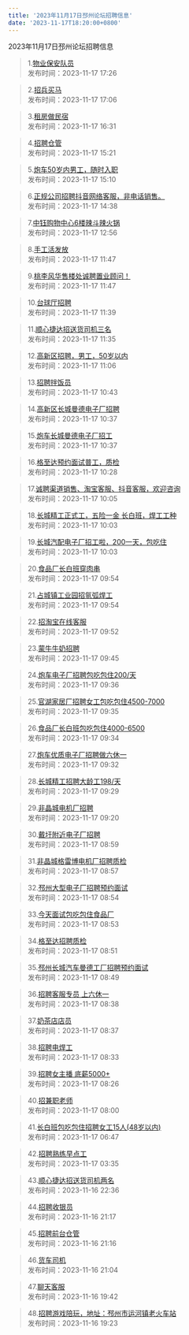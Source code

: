 ```yaml
---
title: '2023年11月17日邳州论坛招聘信息'
date: '2023-11-17T18:20:00+0800'
---
```

2023年11月17日邳州论坛招聘信息
<!--more-->
>1.[物业保安队员](https://www.pzzc.net/forum.php?mod=viewthread&tid=10370342)<br>
>发布时间：2023-11-17 17:26

>2.[招兵买马](https://www.pzzc.net/forum.php?mod=viewthread&tid=10370338)<br>
>发布时间：2023-11-17 17:06

>3.[租房做民宿](https://www.pzzc.net/forum.php?mod=viewthread&tid=10370333)<br>
>发布时间：2023-11-17 16:31

>4.[招聘仓管](https://www.pzzc.net/forum.php?mod=viewthread&tid=10370319)<br>
>发布时间：2023-11-17 15:21

>5.[炮车50岁内男工，随时入职](https://www.pzzc.net/forum.php?mod=viewthread&tid=10370317)<br>
>发布时间：2023-11-17 15:10

>6.[正规公司招聘抖音网络客服，非电话销售。](https://www.pzzc.net/forum.php?mod=viewthread&tid=10370308)<br>
>发布时间：2023-11-17 14:38

>7.[中钰购物中心6楼辣斗辣火锅](https://www.pzzc.net/forum.php?mod=viewthread&tid=10370292)<br>
>发布时间：2023-11-17 12:56

>8.[手工活发放](https://www.pzzc.net/forum.php?mod=viewthread&tid=10370268)<br>
>发布时间：2023-11-17 11:47

>9.[桃李风华售楼处诚聘置业顾问！](https://www.pzzc.net/forum.php?mod=viewthread&tid=10370267)<br>
>发布时间：2023-11-17 11:47

>10.[台球厅招聘](https://www.pzzc.net/forum.php?mod=viewthread&tid=10370265)<br>
>发布时间：2023-11-17 11:39

>11.[顺心捷达招送货司机三名](https://www.pzzc.net/forum.php?mod=viewthread&tid=10370263)<br>
>发布时间：2023-11-17 11:35

>12.[高新区招聘，男工，50岁以内](https://www.pzzc.net/forum.php?mod=viewthread&tid=10370255)<br>
>发布时间：2023-11-17 11:06

>13.[招聘拌饭员](https://www.pzzc.net/forum.php?mod=viewthread&tid=10370250)<br>
>发布时间：2023-11-17 10:43

>14.[高新区长城曼德电子厂招聘](https://www.pzzc.net/forum.php?mod=viewthread&tid=10370246)<br>
>发布时间：2023-11-17 10:37

>15.[炮车长城曼德电子厂招工](https://www.pzzc.net/forum.php?mod=viewthread&tid=10370245)<br>
>发布时间：2023-11-17 10:37

>16.[格至达预约面试普工，质检](https://www.pzzc.net/forum.php?mod=viewthread&tid=10370240)<br>
>发布时间：2023-11-17 10:28

>17.[诚聘渠道销售、淘宝客服、抖音客服，欢迎咨询](https://www.pzzc.net/forum.php?mod=viewthread&tid=10370233)<br>
>发布时间：2023-11-17 10:05

>18.[长城精工正式工，五险一金 长白班，焊工工种](https://www.pzzc.net/forum.php?mod=viewthread&tid=10370231)<br>
>发布时间：2023-11-17 10:03

>19.[长城汽配电子厂招工啦，200一天，包吃住](https://www.pzzc.net/forum.php?mod=viewthread&tid=10370230)<br>
>发布时间：2023-11-17 10:03

>20.[食品厂长白班穿肉串](https://www.pzzc.net/forum.php?mod=viewthread&tid=10370219)<br>
>发布时间：2023-11-17 09:54

>21.[占城镇工业园招氩弧焊工](https://www.pzzc.net/forum.php?mod=viewthread&tid=10370217)<br>
>发布时间：2023-11-17 09:54

>22.[招淘宝在线客服](https://www.pzzc.net/forum.php?mod=viewthread&tid=10370216)<br>
>发布时间：2023-11-17 09:52

>23.[蒙牛牛奶招聘](https://www.pzzc.net/forum.php?mod=viewthread&tid=10370212)<br>
>发布时间：2023-11-17 09:45

>24.[炮车电子厂招聘包吃包住200/天](https://www.pzzc.net/forum.php?mod=viewthread&tid=10370207)<br>
>发布时间：2023-11-17 09:36

>25.[官湖家居厂招聘女工包吃包住4500-7000](https://www.pzzc.net/forum.php?mod=viewthread&tid=10370206)<br>
>发布时间：2023-11-17 09:35

>26.[食品厂长白班包吃包住4000-6500](https://www.pzzc.net/forum.php?mod=viewthread&tid=10370205)<br>
>发布时间：2023-11-17 09:34

>27.[炮车优质电子厂招聘做六休一](https://www.pzzc.net/forum.php?mod=viewthread&tid=10370204)<br>
>发布时间：2023-11-17 09:32

>28.[长城精工招聘大龄工198/天](https://www.pzzc.net/forum.php?mod=viewthread&tid=10370202)<br>
>发布时间：2023-11-17 09:29

>29.[非晶城电机厂招聘](https://www.pzzc.net/forum.php?mod=viewthread&tid=10370197)<br>
>发布时间：2023-11-17 09:20

>30.[戴圩附近电子厂招聘](https://www.pzzc.net/forum.php?mod=viewthread&tid=10370192)<br>
>发布时间：2023-11-17 08:59

>31.[非晶城格雷博电机厂招聘质检](https://www.pzzc.net/forum.php?mod=viewthread&tid=10370191)<br>
>发布时间：2023-11-17 08:57

>32.[邳州大型电子厂招聘预约面试](https://www.pzzc.net/forum.php?mod=viewthread&tid=10370190)<br>
>发布时间：2023-11-17 08:54

>33.[今天面试包吃包住食品厂](https://www.pzzc.net/forum.php?mod=viewthread&tid=10370189)<br>
>发布时间：2023-11-17 08:53

>34.[格至达招聘质检](https://www.pzzc.net/forum.php?mod=viewthread&tid=10370188)<br>
>发布时间：2023-11-17 08:51

>35.[邳州长城汽车曼德工厂招聘预约面试](https://www.pzzc.net/forum.php?mod=viewthread&tid=10370187)<br>
>发布时间：2023-11-17 08:49

>36.[招聘客服专员 上六休一](https://www.pzzc.net/forum.php?mod=viewthread&tid=10370179)<br>
>发布时间：2023-11-17 08:38

>37.[奶茶店店员](https://www.pzzc.net/forum.php?mod=viewthread&tid=10370178)<br>
>发布时间：2023-11-17 08:37

>38.[招聘电焊工](https://www.pzzc.net/forum.php?mod=viewthread&tid=10370175)<br>
>发布时间：2023-11-17 08:33

>39.[招聘女主播  底薪5000+](https://www.pzzc.net/forum.php?mod=viewthread&tid=10370168)<br>
>发布时间：2023-11-17 08:26

>40.[招兼职老师](https://www.pzzc.net/forum.php?mod=viewthread&tid=10370162)<br>
>发布时间：2023-11-17 08:00

>41.[长白班包吃包住招聘女工15人(48岁以内)](https://www.pzzc.net/forum.php?mod=viewthread&tid=10370155)<br>
>发布时间：2023-11-17 06:47

>42.[招聘熟练早点工](https://www.pzzc.net/forum.php?mod=viewthread&tid=10370152)<br>
>发布时间：2023-11-17 03:35

>43.[顺心捷达招送货司机两名](https://www.pzzc.net/forum.php?mod=viewthread&tid=10370142)<br>
>发布时间：2023-11-16 22:36

>44.[招聘收银员](https://www.pzzc.net/forum.php?mod=viewthread&tid=10370135)<br>
>发布时间：2023-11-16 21:17

>45.[招聘前台仓管](https://www.pzzc.net/forum.php?mod=viewthread&tid=10370133)<br>
>发布时间：2023-11-16 21:16

>46.[货车司机](https://www.pzzc.net/forum.php?mod=viewthread&tid=10370132)<br>
>发布时间：2023-11-16 21:04

>47.[聊天客服](https://www.pzzc.net/forum.php?mod=viewthread&tid=10370122)<br>
>发布时间：2023-11-16 19:42

>48.[招聘游戏陪玩，地址：邳州市运河镇老火车站](https://www.pzzc.net/forum.php?mod=viewthread&tid=10370120)<br>
>发布时间：2023-11-16 19:23

